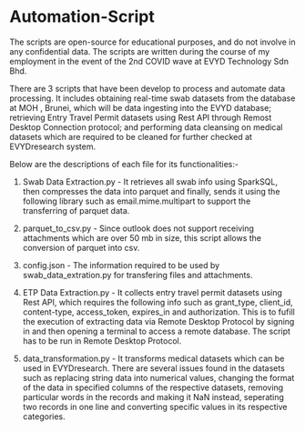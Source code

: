 # Automation-Script
The scripts are open-source for educational purposes, and do not involve in any confidential data. The scripts are written during the course of my employment in the event of the 2nd COVID wave at EVYD Technology Sdn Bhd.

There are 3 scripts that have been develop to process and automate data processing. It includes obtaining real-time swab datasets from the database at MOH , Brunei, which will be data ingesting into the EVYD database; retrieving Entry Travel Permit datasets using Rest API through Remost Desktop Connection protocol; and performing data cleansing on medical datasets which are required to be cleaned for further checked at EVYDresearch system.

Below are the descriptions of each file for its functionalities:-

1. Swab Data Extraction.py - It retrieves all swab info using SparkSQL, then compresses the data into parquet and finally, sends it using the following library such as email.mime.multipart to support the transferring of parquet data. 

2. parquet_to_csv.py - Since outlook does not support receiving attachments which are over 50 mb in size, this script allows the conversion of parquet into csv.

3. config.json - The information required to be used by swab_data_extration.py for transfering files and attachments.

4. ETP Data Extraction.py - It collects entry travel permit datasets using Rest API, which requires the following info such as grant_type, client_id, content-type, access_token, expires_in and authorization. This is to fufill the execution of extracting data via Remote Desktop Protocol by signing in and then opening a terminal to access a remote database. The script has to be run in Remote Desktop Protocol.

5. data_transformation.py - It transforms medical datasets which can be used in EVYDresearch. There are several issues found in the datasets such as replacing string data into numerical values, changing the format of the data in specified columns of the respective datasets, removing particular words in the records and making it NaN instead, seperating two records in one line and converting specific values in its respective categories.
